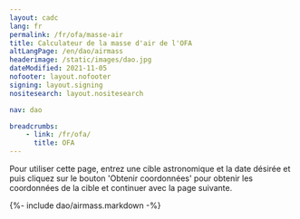 ```yaml
---
layout: cadc
lang: fr
permalink: /fr/ofa/masse-air
title: Calculateur de la masse d'air de l'OFA
altLangPage: /en/dao/airmass
headerimage: /static/images/dao.jpg
dateModified: 2021-11-05
nofooter: layout.nofooter
signing: layout.signing
nositesearch: layout.nositesearch

nav: dao

breadcrumbs:
    - link: /fr/ofa/
      title: OFA
---
```


<p>Pour utiliser cette page, entrez une cible astronomique et la date d&eacute;sir&eacute;e et puis cliquez sur le bouton 'Obtenir coordonn&eacute;es' pour obtenir les coordonn&eacute;es de la cible et continuer avec la page suivante.</p>

{%- include dao/airmass.markdown -%}
